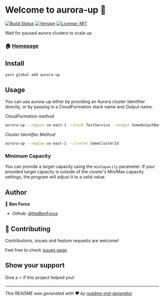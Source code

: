 # Welcome to aurora-up 👋

[![Build Status](https://travis-ci.org/drg-adaptive/aurora-up.svg?branch=master)](https://travis-ci.org/drg-adaptive/aurora-up)
[![Version](https://img.shields.io/npm/v/aurora-up.svg)](https://www.npmjs.com/package/aurora-up)
[![License: MIT](https://img.shields.io/badge/License-MIT-yellow.svg)](#)

Wait for paused aurora clusters to scale up

### 🏠 [Homepage](https://github.com/drg-adaptive/aurora-up)

## Install

```sh
yarn global add aurora-up
```

## Usage

You can use aurora-up either by providing an Aurora cluster identifier directly, or by passing in a CloudFormation stack name and Output name.

_CloudFormation method_

```bash
aurora-up --region us-east-1 --stack TestService --output SomeOutputName
```

_Cluster Identifier Method_

```bash
aurora-up --region us-east-1 --cluster SomeClusterId
```

### Minimum Capacity

You can provide a target capacity using the `minCapacity` parameter. If your provided target
capacity is outside of the cluster's Min/Max capacity settings, the program will adjust
it to a valid value.

## Author

👤 **Ben Force**

- Github: [@theBenForce](https://github.com/theBenForce)

## 🤝 Contributing

Contributions, issues and feature requests are welcome!

Feel free to check [issues page](https://github.com/drg-adaptive/aurora-up/issues).

## Show your support

Give a ⭐️ if this project helped you!

---

_This README was generated with ❤️ by [readme-md-generator](https://github.com/kefranabg/readme-md-generator)_
